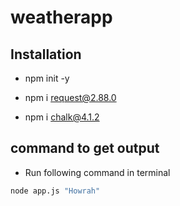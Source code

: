 # weatherapp

## Installation

* npm init -y

* npm i request@2.88.0

* npm i chalk@4.1.2

## command to get output

* Run following command in terminal

```bash
node app.js "Howrah"
```
